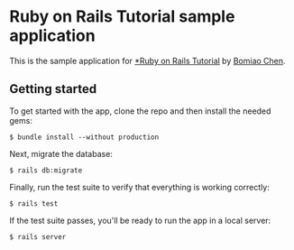 # Ruby on Rails Tutorial sample application

This is the sample application for
[*Ruby on Rails Tutorial](http://www.railstutorial.org/)
by [Bomiao Chen](https://www.linkedin.com/in/bomiaochen/).

## Getting started

To get started with the app, clone the repo and then install the needed gems:

```
$ bundle install --without production
```

Next, migrate the database:

```
$ rails db:migrate
```

Finally, run the test suite to verify that everything is working correctly:

```
$ rails test
```

If the test suite passes, you'll be ready to run the app in a local server:

```
$ rails server
```
